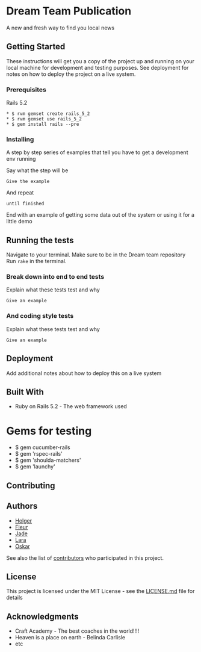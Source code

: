 # Dream Team Publication

A new and fresh way to find you local news

## Getting Started

These instructions will get you a copy of the project up and running on your local machine for development and testing purposes. See deployment for notes on how to deploy the project on a live system.

### Prerequisites

Rails 5.2

```
* $ rvm gemset create rails_5_2
* $ rvm gemset use rails_5_2
* $ gem install rails --pre

```

### Installing

A step by step series of examples that tell you have to get a development env running

Say what the step will be

```
Give the example
```

And repeat

```
until finished
```

End with an example of getting some data out of the system or using it for a little demo

## Running the tests

Navigate to your terminal.
Make sure to be in the Dream team repository
Run `rake` in the terminal.

### Break down into end to end tests

Explain what these tests test and why

```
Give an example
```

### And coding style tests

Explain what these tests test and why

```
Give an example
```

## Deployment

Add additional notes about how to deploy this on a live system

## Built With
* Ruby on Rails 5.2 - The web framework used

# Gems for testing
* $ gem cucumber-rails
* $ gem 'rspec-rails'
* $ gem 'shoulda-matchers'
* $ gem 'launchy'


## Contributing



## Authors

* [Holger](https://github.com/holgertidemand)
* [Fleur](https://github.com/Fleurtam)
* [Jade](https://github.com/jyuw)
* [Lara](https://github.com/larathordar)
* [Oskar](https://github.com/oskarca)

See also the list of [contributors](https://github.com/your/project/contributors) who participated in this project.

## License

This project is licensed under the MIT License - see the [LICENSE.md](LICENSE.md) file for details

## Acknowledgments

* Craft Academy - The best coaches in the world!!!!
* Heaven is a place on earth - Belinda Carlisle
* etc
